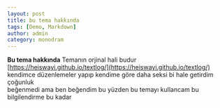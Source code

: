 ```yaml
---
layout: post
title: bu tema hakkında
tags: [Demo, Markdown]
author: admin
category: monodram
---
```

**Bu tema hakkında**
Temanın orjinal hali budur<br>
[https://heiswayi.github.io/textlog/](https://heiswayi.github.io/textlog/)<br>
kendimce düzenlemeler yapıp kendime göre daha seksi bi hale getirdim çoğunluk <br>beğenmedi ama ben beğendim bu yüzden bu temayı kullancam bu bilgilendirme bu kadar
